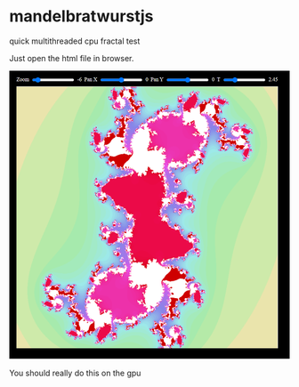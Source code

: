 # mandelbratwurstjs
quick multithreaded cpu fractal test

Just open the html file in browser.

![cap](./Capture.PNG)

You should really do this on the gpu 
